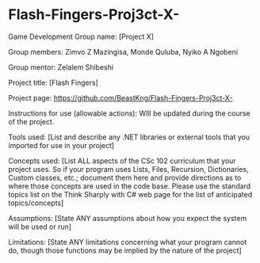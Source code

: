 # Flash-Fingers-Proj3ct-X-
Game Development
Group name: [Project X]

Group members: Zimvo Z Mazingisa, Monde Quluba, Nyiko A Ngobeni

Group mentor: Zelalem Shibeshi

Project title: [Flash Fingers]

Project page: https://github.com/BeastKng/Flash-Fingers-Proj3ct-X-

Instructions for use (allowable actions): WIll be updated during the course of the project.

Tools used: [List and describe any .NET libraries or external tools that you imported for use in your project]

Concepts used: [List ALL aspects of the CSc 102 curriculum that your project uses. So if your program uses Lists, Files, Recursion, Dictionaries, Custom classes, etc.; document them here and provide directions as to where those concepts are used in the code base. Please use the standard topics list on the Think Sharply with C# web page for the list of anticipated topics/concepts]

Assumptions: [State ANY assumptions about how you expect the system will be used or run]

Limitations: [State ANY limitations concerning what your program cannot do, though those functions may be implied by the nature of the project]

